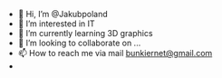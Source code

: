 - 👋 Hi, I’m @Jakubpoland
- 👀 I’m interested in IT
- 🌱 I’m currently learning 3D graphics
- 💞️ I’m looking to collaborate on ...
- 📫 How to reach me via mail bunkiernet@gmail.com
-

<!---
Jakubpoland/Jakubpoland is a ✨ special ✨ repository because its `README.md` (this file) appears on your GitHub profile.
You can click the Preview link to take a look at your changes.
--->
